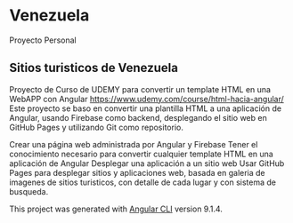 # Venezuela

Proyecto Personal
## Sitios turisticos de Venezuela
Proyecto de Curso de UDEMY para convertir un template HTML en una WebAPP con Angular
https://www.udemy.com/course/html-hacia-angular/
Este proyecto se baso en convertir una plantilla HTML a una aplicación de Angular, usando Firebase como backend, desplegando el sitio web en GitHub Pages y utilizando Git como repositorio.

Crear una página web administrada por Angular y Firebase Tener el conocimiento necesario para convertir cualquier template HTML en una aplicación de Angular Desplegar una aplicación a un sitio web Usar GitHub Pages para desplegar sitios y aplicaciones web, basada en galeria de imagenes de sitios turisticos, con detalle de cada lugar y con sistema de busqueda.

This project was generated with [Angular CLI](https://github.com/angular/angular-cli) version 9.1.4.

